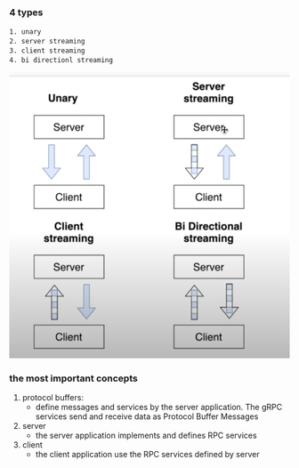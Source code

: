 ### 4 types

```html
1. unary
2. server streaming
3. client streaming
4. bi directionl streaming
```

![gRPC types](../Assets/grpc_types.png)

### the most important concepts

1. protocol buffers:
	- define messages and services by the server application.
		The gRPC services send and receive data as Protocol Buffer Messages
2. server
	- the server application implements and defines RPC services
3. client
	- the client application use the RPC services defined by server
